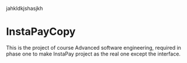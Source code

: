 jahkldkjshasjkh
# InstaPayCopy
This is the project of course Advanced software engineering, required in phase one to make InstaPay project as the real one except the interface.
